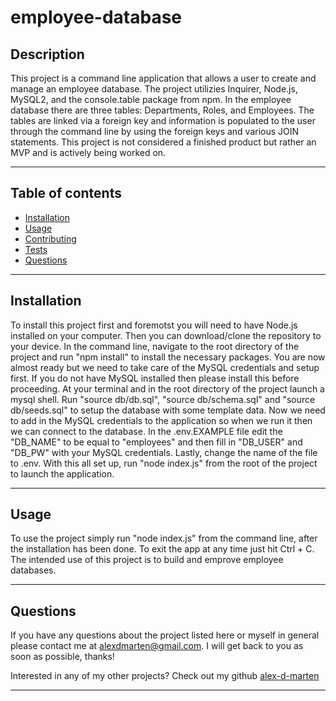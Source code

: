 # employee-database

## Description

This project is a command line application that allows a user to create and manage an employee database. The project utilizies Inquirer, Node.js, MySQL2, and the console.table package from npm. In the employee database there are three tables: Departments, Roles, and Employees. The tables are linked via a foreign key and information is populated to the user through the command line by using the foreign keys and various JOIN statements. This project is not considered a finished product but rather an MVP and is actively being worked on.

---

## Table of contents

* [Installation](#installation)
* [Usage](#usage)
* [Contributing](#contributing)
* [Tests](#tests)
* [Questions](#questions)

---

## Installation

To install this project first and foremotst you will need to have Node.js installed on your computer. Then you can download/clone the repository to your device. In the command line, navigate to the root directory of the project and run "npm install" to install the necessary packages. You are now almost ready but we need to take care of the MySQL credentials and setup first. If you do not have MySQL installed then please install this before proceeding. At your terminal and in the root directory of the project launch a mysql shell. Run "source db/db.sql", "source db/schema.sql" and "source db/seeds.sql" to setup the database with some template data. Now we need to add in the MySQL credentials to the application so when we run it then we can connect to the database. In the .env.EXAMPLE file edit the "DB_NAME" to be equal to "employees" and then fill in "DB_USER" and "DB_PW" with your MySQL credentials. Lastly, change the name of the file to .env. With this all set up, run "node index.js" from the root of the project to launch the application.

---

## Usage

To use the project simply run "node index.js" from the command line, after the installation has been done. To exit the app at any time just hit Ctrl + C. The intended use of this project is to build and emprove employee databases.

---

## Questions

If you have any questions about the project listed here or myself in general please contact me at alexdmarten@gmail.com. I will get back to you as soon as possible, thanks!

Interested in any of my other projects? Check out my github [alex-d-marten](https://github.com/alex-d-marten)

---